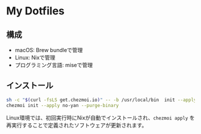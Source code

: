 # My Dotfiles

## 構成
- macOS: Brew bundleで管理
- Linux: Nixで管理
- プログラミング言語: miseで管理

## インストール

```sh
sh -c "$(curl -fsLS get.chezmoi.io)" -- -b /usr/local/bin  init --apply no-yan
chezmoi init --apply no-yan --purge-binary
```

Linux環境では、初回実行時にNixが自動でインストールされ、`chezmoi apply` を再実行することで定義されたソフトウェアが更新されます。


